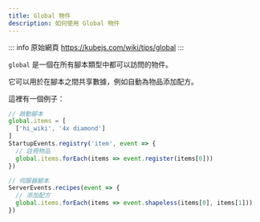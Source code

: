 ```yaml
---
title: Global 物件
description: 如何使用 Global 物件
---
```


::: info 原始網頁
https://kubejs.com/wiki/tips/global
:::

`global` 是一個在所有腳本類型中都可以訪問的物件。

它可以用於在腳本之間共享數據，例如自動為物品添加配方。

這裡有一個例子：

```js
// 啟動腳本
global.items = [
  ['hi_wiki', '4x diamond']
]
StartupEvents.registry('item', event => {
  // 註冊物品
  global.items.forEach(items => event.register(items[0]))
})
```
```js
// 伺服器腳本
ServerEvents.recipes(event => {
  // 添加配方
  global.items.forEach(items => event.shapeless(items[0], items[1]))
})
```
